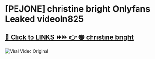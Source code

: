 
 # [PEJONE] christine bright Onlyfans Leaked videoln825

## <h2><a href="https://clipsfans.com/christine_bright&ref=git">🔗 Click to LINKS ⏩⏩ 👉 🟢 christine bright </a></h2>

<a href="https://clipsfans.com/christine_bright&ref=git" rel="nofollow" data-target="animated-image.originalLink"><img src="https://i.ibb.co.com/xMMVF88/686577567.gif" alt="Viral Video Original" style="max-width: 100%; display: inline-block;" data-target="animated-image.originalImage"></a>

